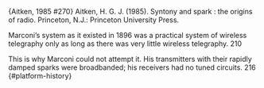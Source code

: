 ﻿{Aitken, 1985 #270}
Aitken, H. G. J. (1985). Syntony and spark : the origins of radio. Princeton, N.J.: Princeton University Press.

Marconi’s system as it existed in 1896 was a practical system of wireless telegraphy only as long as there was very little wireless telegraphy. 210

This is why Marconi could not attempt it. His transmitters with their rapidly damped sparks were broadbanded; his receivers had no tuned circuits. 216 {#platform-history}


